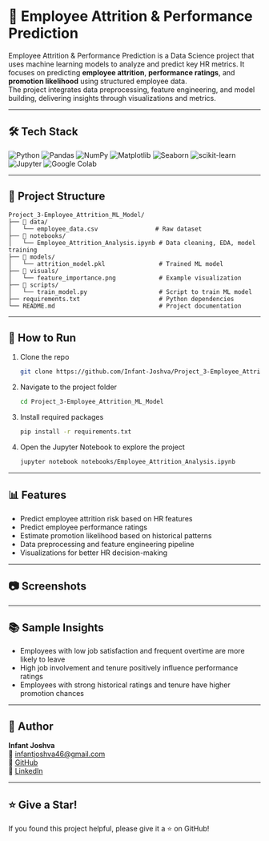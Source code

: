 # 🧠 Employee Attrition & Performance Prediction

Employee Attrition & Performance Prediction is a Data Science project that uses machine learning models to analyze and predict key HR metrics. 
It focuses on predicting **employee attrition**, **performance ratings**, and **promotion likelihood** using structured employee data.  
The project integrates data preprocessing, feature engineering, and model building, delivering insights through visualizations and metrics.

---

## 🛠 Tech Stack
![Python](https://img.shields.io/badge/Python-3776AB?style=for-the-badge&logo=python&logoColor=white)
![Pandas](https://img.shields.io/badge/Pandas-150458?style=for-the-badge&logo=pandas&logoColor=white)
![NumPy](https://img.shields.io/badge/Numpy-013243?style=for-the-badge&logo=numpy&logoColor=white)
![Matplotlib](https://img.shields.io/badge/Matplotlib-11557c?style=for-the-badge&logo=matplotlib&logoColor=white)
![Seaborn](https://img.shields.io/badge/Seaborn-3B8686?style=for-the-badge&logo=python&logoColor=white)
![scikit-learn](https://img.shields.io/badge/scikit--learn-F7931E?style=for-the-badge&logo=scikit-learn&logoColor=white)
![Jupyter](https://img.shields.io/badge/Jupyter-F37626?style=for-the-badge&logo=jupyter&logoColor=white)
![Google Colab](https://img.shields.io/badge/Google%20Colab-F9AB00?style=for-the-badge&logo=googlecolab&logoColor=white)


---

## 📁 Project Structure

```
Project_3-Employee_Attrition_ML_Model/
├── 📁 data/
│   └── employee_data.csv                # Raw dataset
├── 📁 notebooks/
│   └── Employee_Attrition_Analysis.ipynb # Data cleaning, EDA, model training
├── 📁 models/
│   └── attrition_model.pkl               # Trained ML model
├── 📁 visuals/
│   └── feature_importance.png            # Example visualization
├── 📁 scripts/
│   └── train_model.py                    # Script to train ML model
├── requirements.txt                      # Python dependencies
└── README.md                             # Project documentation
```

---

## 🚀 How to Run

1. Clone the repo  
   ```bash
   git clone https://github.com/Infant-Joshva/Project_3-Employee_Attrition_ML_Model.git
   ```

2. Navigate to the project folder  
   ```bash
   cd Project_3-Employee_Attrition_ML_Model
   ```

3. Install required packages  
   ```bash
   pip install -r requirements.txt
   ```

4. Open the Jupyter Notebook to explore the project  
   ```bash
   jupyter notebook notebooks/Employee_Attrition_Analysis.ipynb
   ```

---

## 📊 Features

- Predict employee attrition risk based on HR features
- Predict employee performance ratings
- Estimate promotion likelihood based on historical patterns
- Data preprocessing and feature engineering pipeline
- Visualizations for better HR decision-making

---

## 📷 Screenshots


---

## 📚 Sample Insights

- Employees with low job satisfaction and frequent overtime are more likely to leave
- High job involvement and tenure positively influence performance ratings
- Employees with strong historical ratings and tenure have higher promotion chances

---

## 👤 Author

**Infant Joshva**  
📧 infantjoshva46@gmail.com  
🐙 [GitHub](https://github.com/Infant-Joshva)  
🔗 [LinkedIn](https://www.linkedin.com/in/infant-joshva)

---

## ⭐ Give a Star!

If you found this project helpful, please give it a ⭐ on GitHub!
